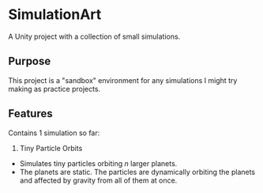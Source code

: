 # SimulationArt
A Unity project with a collection of small simulations.

## Purpose
This project is a "sandbox" environment for any simulations I might try making as practice projects.

## Features
Contains 1 simulation so far:
1. Tiny Particle Orbits
  * Simulates tiny particles orbiting *n* larger planets.
  * The planets are static. The particles are dynamically orbiting the planets and affected by gravity from all of them at once.
